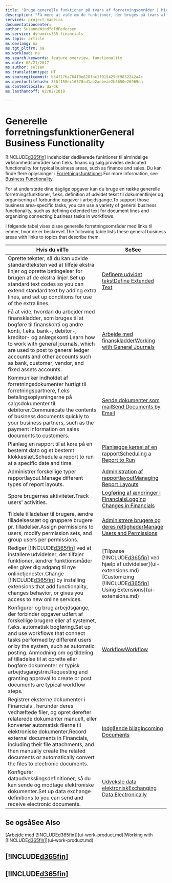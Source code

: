 ```yaml
---
title: "Bruge generelle funktioner på tværs af forretningsområder | Microsoft Docs"
description: "Få mere at vide om de funktioner, der bruges på tværs af forretningsområder i Finance and Operations, Business edition."
services: project-madeira
documentationcenter: 
author: SusanneWindfeldPedersen
ms.service: dynamics365-financials
ms.topic: article
ms.devlang: na
ms.tgt_pltfrm: na
ms.workload: na
ms.search.keywords: feature overview, functionality
ms.date: 08/21/2017
ms.author: solsen
ms.translationtype: HT
ms.sourcegitcommit: b34f276a764f0e828fbc1f015429df9852242a4c
ms.openlocfilehash: 356f158ec16578cd1ab2aebeae2b6650e26969da
ms.contentlocale: da-dk
ms.lasthandoff: 02/02/2018

---
```

# <a name="general-business-functionality"></a><span data-ttu-id="48482-103">Generelle forretningsfunktioner</span><span class="sxs-lookup"><span data-stu-id="48482-103">General Business Functionality</span></span>
[!INCLUDE[d365fin](includes/d365fin_md.md)] <span data-ttu-id="48482-104"> indeholder dedikerede funktioner til almindelige virksomhedsområder som f.eks. finans og salg.</span><span class="sxs-lookup"><span data-stu-id="48482-104">provides dedicated functionality for typical business areas, such as finance and sales.</span></span> <span data-ttu-id="48482-105">Du kan finde flere oplysninger i [Forretningsfunktioner](madeira-business-functionality.md).</span><span class="sxs-lookup"><span data-stu-id="48482-105">For more information, see [Business Functionality](madeira-business-functionality.md).</span></span>

<span data-ttu-id="48482-106">For at understøtte dine daglige opgaver kan du bruge en række generelle forretningsfunktioner, f.eks. definition af udvidet tekst til dokumentlinjer og organisering af forbundne opgaver i arbejdsgange.</span><span class="sxs-lookup"><span data-stu-id="48482-106">To support those business area-specific tasks, you can use a variety of general business functionality, such as defining extended text for document lines and organizing connecting business tasks in workflows.</span></span>



<span data-ttu-id="48482-107">I følgende tabel vises disse generelle forretningsområder med links til emner, hvor de er beskrevet.</span><span class="sxs-lookup"><span data-stu-id="48482-107">The following table lists these general business areas with links to topics that describe them.</span></span>

| <span data-ttu-id="48482-108">Hvis du vil</span><span class="sxs-lookup"><span data-stu-id="48482-108">To</span></span> | <span data-ttu-id="48482-109">Se</span><span class="sxs-lookup"><span data-stu-id="48482-109">See</span></span> |
| --- | --- |
| <span data-ttu-id="48482-110">Oprette tekster, så du kan udvide standardteksten ved at tilføje ekstra linjer og oprette betingelser for brugen af de ekstra linjer.</span><span class="sxs-lookup"><span data-stu-id="48482-110">Set up standard text codes so you can extend standard text by adding extra lines, and set up conditions for use of the extra lines.</span></span> |[<span data-ttu-id="48482-111">Definere udvidet tekst</span><span class="sxs-lookup"><span data-stu-id="48482-111">Define Extended Text</span></span>](ui-how-define-ext-text.md) |
| <span data-ttu-id="48482-112">Få at vide, hvordan du arbejder med finanskladder, som bruges til at bogføre til finanskonti og andre konti, f.eks. bank-, debitor-, kreditor- og anlægskonti.</span><span class="sxs-lookup"><span data-stu-id="48482-112">Learn how to work with general journals, which are used to post to general ledger accounts and other accounts such as bank, customer, vendor, and fixed assets accounts.</span></span> |[<span data-ttu-id="48482-113">Arbejde med finanskladder</span><span class="sxs-lookup"><span data-stu-id="48482-113">Working with General Journals</span></span>](ui-work-general-journals.md) |
| <span data-ttu-id="48482-114">Kommuniker indholdet af forretningsdokumenter hurtigt til forretningspartnere, f.eks betalingsoplysningerne på salgsdokumenter til debitorer.</span><span class="sxs-lookup"><span data-stu-id="48482-114">Communicate the contents of business documents quickly to your business partners, such as the payment information on sales documents to customers.</span></span> |[<span data-ttu-id="48482-115">Sende dokumenter som mail</span><span class="sxs-lookup"><span data-stu-id="48482-115">Send Documents by Email</span></span>](ui-how-send-documents-email.md) |
| <span data-ttu-id="48482-116">Planlæg en rapport til at køre på en bestemt dato og et bestemt klokkeslæt.</span><span class="sxs-lookup"><span data-stu-id="48482-116">Schedule a report to run at a specific date and time.</span></span> |[<span data-ttu-id="48482-117">Planlægge kørsel af en rapport</span><span class="sxs-lookup"><span data-stu-id="48482-117">Scheduling a Report to Run</span></span>](ui-work-report.md#ScheduleReport) |
| <span data-ttu-id="48482-118">Administrer forskellige typer rapportlayout.</span><span class="sxs-lookup"><span data-stu-id="48482-118">Manage different types of report layouts.</span></span> |[<span data-ttu-id="48482-119">Administration af rapportlayout</span><span class="sxs-lookup"><span data-stu-id="48482-119">Managing Report Layouts</span></span>](ui-manage-report-layouts.md) |
| <span data-ttu-id="48482-120">Spore brugernes aktiviteter.</span><span class="sxs-lookup"><span data-stu-id="48482-120">Track users' activities.</span></span>|[<span data-ttu-id="48482-121">Logføring af ændringer i Financials</span><span class="sxs-lookup"><span data-stu-id="48482-121">Logging Changes in Financials</span></span>](across-log-changes.md)|
|<span data-ttu-id="48482-122">Tildele tilladelser til brugere, ændre tilladelsessæt og gruppere brugere pr. tilladelser.</span><span class="sxs-lookup"><span data-stu-id="48482-122">Assign permissions to users, modify permission sets, and group users per permissions.</span></span>|[<span data-ttu-id="48482-123">Administrere brugere og deres rettigheder</span><span class="sxs-lookup"><span data-stu-id="48482-123">Manage Users and Permissions</span></span>](ui-how-users-permissions.md)|
| <span data-ttu-id="48482-124">Rediger [!INCLUDE[d365fin](includes/d365fin_md.md)] ved at installere udvidelser, der tilføjer funktioner, ændrer funktionsmåder eller giver dig adgang til nye onlinetjenester.</span><span class="sxs-lookup"><span data-stu-id="48482-124">Change [!INCLUDE[d365fin](includes/d365fin_md.md)] by installing extensions that add functionality, changes behavior, or gives you access to new online services.</span></span> |<span data-ttu-id="48482-125">[Tilpasse [!INCLUDE[d365fin](includes/d365fin_md.md)] ved hjælp af udvidelser](ui-extensions.md)</span><span class="sxs-lookup"><span data-stu-id="48482-125">[Customizing [!INCLUDE[d365fin](includes/d365fin_md.md)] Using Extensions](ui-extensions.md)</span></span> |
|<span data-ttu-id="48482-126">Konfigurer og brug arbejdsgange, der forbinder opgaver udført af forskellige brugere eller af systemet, f.eks. automatisk bogføring.</span><span class="sxs-lookup"><span data-stu-id="48482-126">Set up and use workflows that connect tasks performed by different users or by the system, such as automatic posting.</span></span> <span data-ttu-id="48482-127">Anmodning om og tildeling af tilladelse til at oprette eller bogføre dokumenter er typisk arbejdsgangstrin.</span><span class="sxs-lookup"><span data-stu-id="48482-127">Requesting and granting approval to create or post documents are typical workflow steps.</span></span>|[<span data-ttu-id="48482-128">Workflow</span><span class="sxs-lookup"><span data-stu-id="48482-128">Workflow</span></span>](across-workflow.md)|
|<span data-ttu-id="48482-129">Registrer eksterne dokumenter i Financials , herunder deres vedhæftede filer, og opret derefter relaterede dokumenter manuelt, eller konverter automatisk filerne til elektroniske dokumenter.</span><span class="sxs-lookup"><span data-stu-id="48482-129">Record external documents in Financials, including their file attachments, and then manually create the related documents or automatically convert the files to electronic documents.</span></span>|[<span data-ttu-id="48482-130">Indgående bilag</span><span class="sxs-lookup"><span data-stu-id="48482-130">Incoming Documents</span></span>](across-income-documents.md)|
| <span data-ttu-id="48482-131">Konfigurer dataudvekslingsdefinitioner, så du kan sende og modtage elektroniske dokumenter.</span><span class="sxs-lookup"><span data-stu-id="48482-131">Set up data exchange definitions to you can send and receive electronic documents.</span></span> |[<span data-ttu-id="48482-132">Udveksle data elektronisk</span><span class="sxs-lookup"><span data-stu-id="48482-132">Exchanging Data Electronically</span></span>](across-data-exchange.md) |

## <a name="see-also"></a><span data-ttu-id="48482-133">Se også</span><span class="sxs-lookup"><span data-stu-id="48482-133">See Also</span></span>
<span data-ttu-id="48482-134">[Arbejde med [!INCLUDE[d365fin](includes/d365fin_md.md)]](ui-work-product.md)</span><span class="sxs-lookup"><span data-stu-id="48482-134">[Working with [!INCLUDE[d365fin](includes/d365fin_md.md)]](ui-work-product.md)</span></span>

## [!INCLUDE[d365fin](includes/free_trial_md.md)]  
## [!INCLUDE[d365fin](includes/training_link_md.md)]

